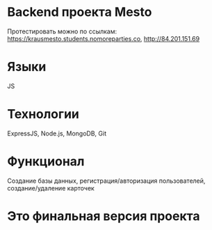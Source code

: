 # Backend проекта Mesto

Протестировать можно по ссылкам: https://krausmesto.students.nomoreparties.co, http://84.201.151.69

# Языки 
JS

# Технологии
ExpressJS, Node.js, MongoDB, Git

# Функционал
Создание базы данных, регистрация/авторизация пользователей, создание/удаление карточек

# Это финальная версия проекта
